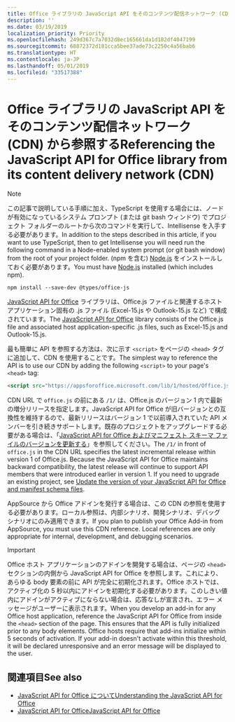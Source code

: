 ```yaml
---
title: Office ライブラリの JavaScript API をそのコンテンツ配信ネットワーク (CDN) から参照する
description: ''
ms.date: 03/19/2019
localization_priority: Priority
ms.openlocfilehash: 249d367c7a7032d8ec165661da1d182df4047199
ms.sourcegitcommit: 68872372d181cca5bee37ade73c2250c4a56bab6
ms.translationtype: HT
ms.contentlocale: ja-JP
ms.lasthandoff: 05/01/2019
ms.locfileid: "33517388"
---
```

# <a name="referencing-the-javascript-api-for-office-library-from-its-content-delivery-network-cdn"></a><span data-ttu-id="66b79-102">Office ライブラリの JavaScript API をそのコンテンツ配信ネットワーク (CDN) から参照する</span><span class="sxs-lookup"><span data-stu-id="66b79-102">Referencing the JavaScript API for Office library from its content delivery network (CDN)</span></span>

> [!NOTE]
> <span data-ttu-id="66b79-103">この記事で説明している手順に加え、TypeScript を使用する場合には、ノードが有効になっているシステム プロンプト (または git bash ウィンドウ) でプロジェクト フォルダーのルートから次のコマンドを実行して、Intellisense を入手する必要があります。</span><span class="sxs-lookup"><span data-stu-id="66b79-103">In addition to the steps described in this article, if you want to use TypeScript, then to get Intellisense you will need run the following command in a Node-enabled system prompt (or git bash window) from the root of your project folder.</span></span> <span data-ttu-id="66b79-104">(npm を含む) [Node.js](https://nodejs.org) をインストールしておく必要があります。</span><span class="sxs-lookup"><span data-stu-id="66b79-104">You must have [Node.js](https://nodejs.org) installed (which includes npm).</span></span>
> 
> ```command&nbsp;line
> npm install --save-dev @types/office-js
> ```

<span data-ttu-id="66b79-105">[JavaScript API for Office](/office/dev/add-ins/reference/javascript-api-for-office) ライブラリは、Office.js ファイルと関連するホスト アプリケーション固有の .js ファイル (Excel-15.js や Outlook-15.js など) で構成されています。</span><span class="sxs-lookup"><span data-stu-id="66b79-105">The [JavaScript API for Office](/office/dev/add-ins/reference/javascript-api-for-office) library consists of the Office.js file and associated host application-specific .js files, such as Excel-15.js and Outlook-15.js.</span></span> 


<span data-ttu-id="66b79-106">最も簡単に API を参照する方法は、次に示す `<script>` をページの `<head>` タグに追加して、CDN を使用することです。</span><span class="sxs-lookup"><span data-stu-id="66b79-106">The simplest way to reference the API is to use our CDN by adding the following `<script>` to your page's `<head>` tag:</span></span>  

```html
<script src="https://appsforoffice.microsoft.com/lib/1/hosted/Office.js" type="text/javascript"></script>
```

<span data-ttu-id="66b79-p102">CDN URL で `office.js` の前にある `/1/` は、Office.js のバージョン 1 内で最新の増分リリースを指定します。JavaScript API for Office が旧バージョンとの互換性を維持するので、最新リリースはバージョン 1 で以前導入されていた API メンバーを引き続きサポートします。既存のプロジェクトをアップグレードする必要がある場合は、「[JavaScript API for Office およびマニフェスト スキーマ ファイルのバージョンを更新する](update-your-javascript-api-for-office-and-manifest-schema-version.md)」を参照してください。</span><span class="sxs-lookup"><span data-stu-id="66b79-p102">The  `/1/` in front of `office.js` in the CDN URL specifies the latest incremental release within version 1 of Office.js. Because the JavaScript API for Office maintains backward compatibility, the latest release will continue to support API members that were introduced earlier in version 1. If you need to upgrade an existing project, see [Update the version of your JavaScript API for Office and manifest schema files](update-your-javascript-api-for-office-and-manifest-schema-version.md).</span></span> 

<span data-ttu-id="66b79-p103">AppSource から Office アドインを発行する場合は、この CDN の参照を使用する必要があります。ローカル参照は、内部シナリオ、開発シナリオ、デバッグ シナリオにのみ適用できます。</span><span class="sxs-lookup"><span data-stu-id="66b79-p103">If you plan to publish your Office Add-in from AppSource, you must use this CDN reference. Local references are only appropriate for internal, development, and debugging scenarios.</span></span>

> [!IMPORTANT]
> <span data-ttu-id="66b79-p104">Office ホスト アプリケーションのアドインを開発する場合は、ページの `<head>` セクションの内側から JavaScript API for Office を参照します。これにより、あらゆる body 要素の前に API が完全に初期化されます。Office ホストでは、アクティブ化の 5 秒以内にアドインを初期化する必要があります。このしきい値内にアドインがアクティブにならない場合は、応答なしが宣言され、エラー メッセージがユーザーに表示されます。</span><span class="sxs-lookup"><span data-stu-id="66b79-p104">When you develop an add-in for any Office host application, reference the JavaScript API for Office from inside the `<head>` section of the page. This ensures that the API is fully initialized prior to any body elements. Office hosts require that add-ins initialize within 5 seconds of activation. If your add-in doesn't activate within this threshold, it will be declared unresponsive and an error message will be displayed to the user.</span></span>

## <a name="see-also"></a><span data-ttu-id="66b79-116">関連項目</span><span class="sxs-lookup"><span data-stu-id="66b79-116">See also</span></span>

- [<span data-ttu-id="66b79-117">JavaScript API for Office について</span><span class="sxs-lookup"><span data-stu-id="66b79-117">Understanding the JavaScript API for Office</span></span>](understanding-the-javascript-api-for-office.md)
- [<span data-ttu-id="66b79-118">JavaScript API for Office</span><span class="sxs-lookup"><span data-stu-id="66b79-118">JavaScript API for Office</span></span>](/office/dev/add-ins/reference/javascript-api-for-office)
